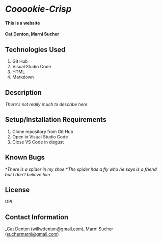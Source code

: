 # _Cooookie-Crisp_

#### **This is a website**

#### Cat Denton, Marni Sucher

## Technologies Used

1. Git Hub
2. Visual Studio Code
3. HTML
4. Markdown

## Description

_There's not really much to describe here_

## Setup/Installation Requirements

1. Clone repository from Git Hub
2. Open in Visual Studio Code
3. Close VS Code in disgust

## Known Bugs

*_There is a spider in my shoe_
*_The spider has a fly who he says is a friend but I don't believe him_

## License

GPL

## Contact Information

_Cat Denton (willwdenton@gmail.com), Marni Sucher (suchermarni@gmail.com)
